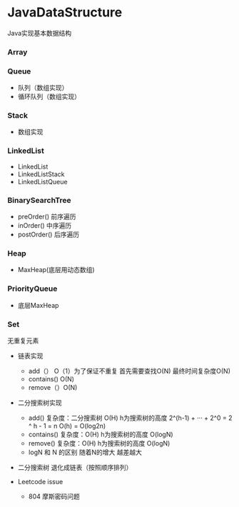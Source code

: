 # JavaDataStructure

Java实现基本数据结构

### Array

### Queue

- 队列（数组实现）
- 循环队列（数组实现）
    
### Stack
    
- 数组实现
    
### LinkedList

- LinkedList
- LinkedListStack
- LinkedListQueue
   
### BinarySearchTree

- preOrder() 前序遍历
- inOrder() 中序遍历
- postOrder() 后序遍历
  
### Heap

- MaxHeap(底层用动态数组)
   
### PriorityQueue

- 底层MaxHeap
   
### Set
    
无重复元素

- 链表实现 

    - add（） O（1）为了保证不重复 首先需要查找O(N) 最终时间复杂度O(N) 
    - contains() O(N) 
    - remove（）O(N) 

- 二分搜索树实现
    
    - add()
        复杂度：二分搜索树 O(H) h为搜索树的高度  2^(h-1) + ··· + 2^0 = 2 ^ h  - 1 = n 
        O(h) = O(log2n)
    - contains()
        复杂度：O(H) h为搜索树的高度 O(logN)
    - remove()
        复杂度：O(H) h为搜索树的高度 O(logN)    
    - logN 和 N 的区别
        随着N的增大 越差越大
   
-  二分搜索树 退化成链表（按照顺序排列）

- Leetcode issue

    - 804 摩斯密码问题



   
